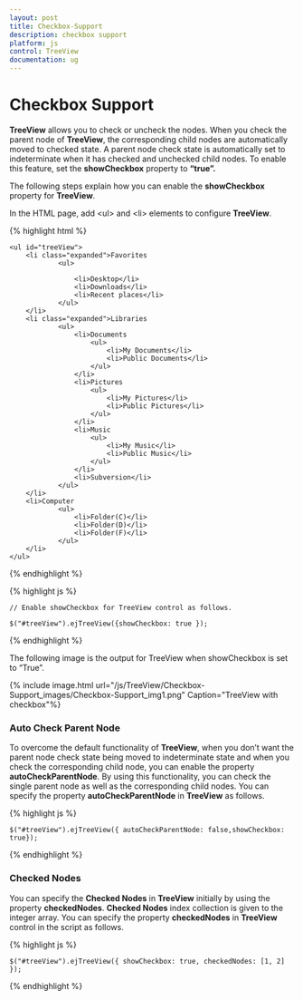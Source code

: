 ```yaml
---
layout: post
title: Checkbox-Support
description: checkbox support
platform: js
control: TreeView
documentation: ug
---
```


# Checkbox Support

**TreeView** allows you to check or uncheck the nodes. When you check the parent node of **TreeView**, the corresponding child nodes are automatically moved to checked state. A parent node check state is automatically set to indeterminate when it has checked and unchecked child nodes. To enable this feature, set the **showCheckbox** property to **“true”.**

The following steps explain how you can enable the **showCheckbox** property for **TreeView**.

In the HTML page, add &lt;ul&gt; and &lt;li&gt; elements to configure **TreeView**.

{% highlight html %}

    <ul id="treeView">
        <li class="expanded">Favorites
                <ul>

                    <li>Desktop</li>
                    <li>Downloads</li>
                    <li>Recent places</li>
                </ul>
        </li>
        <li class="expanded">Libraries
                <ul>
                    <li>Documents
                        <ul>
                            <li>My Documents</li>
                            <li>Public Documents</li>
                        </ul>
                    </li>
                    <li>Pictures
                        <ul>
                            <li>My Pictures</li>
                            <li>Public Pictures</li>
                        </ul>
                    </li>
                    <li>Music
                        <ul>
                            <li>My Music</li>
                            <li>Public Music</li>
                        </ul>
                    </li>
                    <li>Subversion</li>
                </ul>
        </li>
        <li>Computer
                <ul>
                    <li>Folder(C)</li>
                    <li>Folder(D)</li>
                    <li>Folder(F)</li>
                </ul>
        </li>
    </ul>

{% endhighlight %}

{% highlight js %}

    // Enable showCheckbox for TreeView control as follows.

    $("#treeView").ejTreeView({showCheckbox: true });


{% endhighlight %}


The following image is the output for TreeView when showCheckbox is set to “True”.

{% include image.html url="/js/TreeView/Checkbox-Support_images/Checkbox-Support_img1.png" Caption="TreeView with checkbox"%}

### Auto Check Parent Node

To overcome the default functionality of **TreeView**, when you don’t want the parent node check state being moved to indeterminate state and when you check the corresponding child node, you can enable the property **autoCheckParentNode**. By using this functionality, you can check the single parent node as well as the corresponding child nodes. You can specify the property **autoCheckParentNode** in **TreeView** as follows.

{% highlight js %}


    $("#treeView").ejTreeView({ autoCheckParentNode: false,showCheckbox: true});


{% endhighlight %}

### Checked Nodes

You can specify the **Checked Nodes** in **TreeView** initially by using the property **checkedNodes**. **Checked Nodes** index collection is given to the integer array. You can specify the property **checkedNodes** in **TreeView** control in the script as follows.

{% highlight js %}

    $("#treeView").ejTreeView({ showCheckbox: true, checkedNodes: [1, 2] });

{% endhighlight %}



